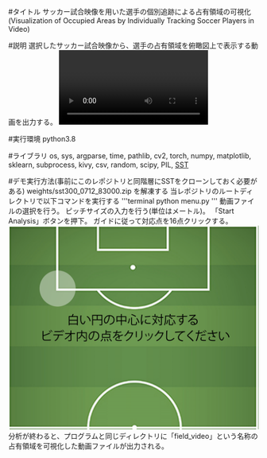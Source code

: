 #タイトル
サッカー試合映像を用いた選手の個別追跡による占有領域の可視化
(Visualization of Occupied Areas by Individually Tracking Soccer Players in Video)

#説明
選択したサッカー試合映像から、選手の占有領域を俯瞰図上で表示する動画を出力する。
![output](./field_video_final.mp4)

#実行環境
python3.8

#ライブラリ
os, sys, argparse, time, pathlib, cv2, torch, numpy, matplotlib, sklearn, subprocess, kivy, csv, random, scipy, PIL, [SST](https://github.com/shijieS/SST)

#デモ実行方法(事前にこのレポジトリと同階層にSSTをクローンしておく必要がある)
weights/sst300_0712_83000.zip を解凍する
当レポジトリのルートディレクトリで以下コマンドを実行する
'''terminal
python menu.py
'''
動画ファイルの選択を行う。
ピッチサイズの入力を行う(単位はメートル)。
「Start Analysis」ボタンを押下。
ガイドに従って対応点を16点クリックする。
![例](./field08.png)
分析が終わると、プログラムと同じディレクトリに「field_video」という名称の占有領域を可視化した動画ファイルが出力される。